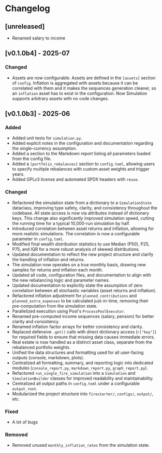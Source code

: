 # Changelog

## [unreleased]

- Renamed salary to income

## [v0.1.0b4] - 2025-07

### Changed

- Assets are now configurable. Assets are defined in the `[assets]` section of `config`.
  Inflation is aggregated with assets because it can be correlated with them and it
  makes the sequences generation cleaner, so an `inflation` asset has to exist in the configuration.
  Now Simulation supports arbitrary assets with no code changes.

## [v0.1.0b3] - 2025-06

### Added

- Added unit tests for `simulation.py`.
- Added explicit notes in the configuration and documentation regarding the single-currency
  assumption.
- Added a section to the Markdown report listing all parameters loaded from the config file.
- Added a `[portfolio_rebalances]` section to `config.toml`, allowing users to specify multiple
  rebalances with custom asset weights and trigger years.
- Added GPLv3 license and automated SPDX headers with `reuse`.

### Changed

- Refactored the simulation state from a dictionary to a `SimulationState` dataclass, improving type
  safety, clarity, and consistency throughout the codebase. All state access is now via attributes
  instead of dictionary keys. This change also significantly improved simulation speed, cutting the
  running time for a typical 10,000-run simulation by half.
- Introduced correlation between asset returns and inflation, allowing for more realistic
  simulations. The correlation is now a configurable parameter in `config.toml`.
- Modified final wealth distribution statistics to use Median (P50), P25, P75, and IQR for a more
  robust analysis of skewed distributions.
- Updated documentation to reflect the new project structure and clarify the handling of inflation
  and returns.
- The simulation now operates on a true monthly basis, drawing new samples for returns and inflation
  each month.
- Updated all code, configuration files, and documentation to align with the new rebalancing logic
  and parameter names.
- Updated documentation to explicitly state the assumption of zero correlation between all
  stochastic variables (asset returns and inflation).
- Refactored inflation adjustment for `planned_contributions` and `planned_extra_expenses` to be
  calculated just-in-time, removing their pre-computation from the simulation state.
- Parallelized execution using Pool's `ProcessPoolExecutor`.
- Renamed pre-computed income sequences (salary, pension) for better clarity and consistency.
- Renamed inflation factor arrays for better consistency and clarity.
- Replaced defensive `.get()` calls with direct dictionary access (`r["key"]`) for required fields
  to ensure that missing data causes immediate errors.
- Real estate is now handled as a distinct asset class, separate from the rebalanced portfolio
  weights.
- Unified the data structures and formatting used for all user-facing outputs (console, markdown,
  plots).
- Centralized all formatting, summary, and reporting logic into dedicated modules
  (`console_report.py`, `markdown_report.py`, `graph_report.py`).
- Refactored `run_single_fire_simulation` into a `Simulation` and `SimulationBuilder` classes for
  improved readability and maintainability.
- Centralized all output paths in `config.toml` under a configurable `output_root`.
- Modularized the project structure into `firestarter/`, `configs/`, `output/`, etc.

### Fixed

- A lot of bugs

### Removed

- Removed unused `monthly_inflation_rates` from the simulation state.
